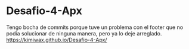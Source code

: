 # Desafio-4-Apx

Tengo bocha de commits porque tuve un problema con el footer que no podia solucionar de ninguna manera, pero ya lo deje arreglado.
https://kimiwax.github.io/Desafio-4-Apx/
